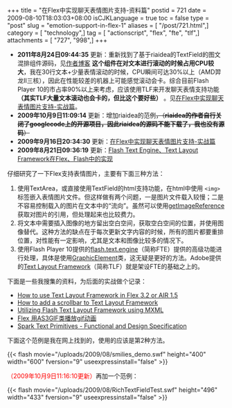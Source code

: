+++
title = "在Flex中实现聊天表情图片支持-资料篇"
postid = 721
date = 2009-08-10T18:03:03+08:00
isCJKLanguage = true
toc = false
type = "post"
slug = "emotion-support-in-flex-1"
aliases = [ "/post/721.html",]
category = [ "technology",]
tag = [ "actionscript", "flex", "fte", "tlf",]
attachments = [ "727", "998",]
+++


- **2011年8月24日09:44:35** 更新：重新找到了基于riaidea的TextField的图文混排组件源码，见[作者博客](http://www.riaidea.com/blog/archives/295.html "FP9下的图文混编组件RichTextField 2.0") **这个组件在对文本进行滚动的时候占用CPU较大**，我在30行文本+少量表情滚动的时候，CPU瞬间可达30%以上（AMD羿龙II三核），因此在性能较差的机器上可能感觉滚动会卡。综合目前Flash Player 10的市占率90%以上来考虑，应该使用TLF来开发聊天表情支持功能 **（其实TLF大量文本滚动也会卡的，但比这个要好些）** 。见[在Flex中实现聊天表情图片支持-实战篇](https://blog.zengrong.net/post/810.html)。
- **2009年10月9日11:09:14** 更新：增加riaidea的范例<del>，（**riaidea的作者自行关闭了googlecode上的开源项目，因此riaidea的源码不能下载了，我也没有源码**）</del>
- **2009年9月16日20:34:30** 更新：[在Flex中实现聊天表情图片支持-实战篇](https://blog.zengrong.net/post/810.html)
- **2009年8月21日09:36:19** 更新：[Flash Text Engine、Text Layout Framework在Flex、Flash中的实现](https://blog.zengrong.net/post/770.html)


仔细研究了一下Flex支持表情图片，主要有下面三种方法：

1.  使用TextArea，或直接使用TextField的html支持功能，在html中使用 `<img>` 标签嵌入表情图片文件。但这样做有两个问题，一是图片文件载入较慢；二是不容易控制载入的图片在文本中的“流向”。虽然可以使用[getImageReference](http://livedocs.adobe.com/flex/3_cn/langref/flash/text/TextField.html#getImageReference%28%29)获取对图片的引用，但处理起来也比较费力。
2.  将文本中需要插入图像的地方留出空白空间，获取空白空间的位置，并使用图像替代。这种方法的缺点在于每次更新文字内容的时候，所有的图片都要重排位置，对性能有一定影响，尤其是文本和图像比较多的情况下。
3.  使用Flash Player 10提供的[flash.text.engine](http://livedocs.adobe.com/flex/3_cn/langref/flash/text/engine/package-detail.html)（简称FTE）提供的高级功能进行处理，具体是使用[GraphicElement](http://livedocs.adobe.com/flex/3_cn/langref/flash/text/engine/GraphicElement.html)类，这无疑是更好的方法。Adobe提供的[Text Layout Framework](http://labs.adobe.com/technologies/textlayout/)（简称TLF）就是架设FTE的基础之上的。

下面是一些我搜集的资料，为后面的实战做个记录：  
<!--more-->

-   [How to use Text Layout Framework in Flex 3.2 or AIR 1.5](http://corlan.org/2009/01/19/how-to-use-text-layout-framework-in-flex-32-or-air-15/)
-   [How to add a scrollbar to Text Layout Framework](http://corlan.org/2009/02/12/how-to-add-a-scrollbar-to-text-layout-framework/)
-   [Utilizing Flash Text Layout Framework using MXML](http://www.insideria.com/2009/06/utilizing-flash-text-layout-fr.html)
-   [Flex 用AS3GIF类播放gif动画](http://www.51toria.cn/?p=151)
-   [Spark Text Primitives - Functional and Design Specification](http://opensource.adobe.com/wiki/display/flexsdk/Spark+Text+Primitives)

下面这个范例是我在网上找到的，使用的应该是第2种方法。  

{{< flash movie="/uploads/2009/08/smilies_demo.swf" height="400" width="600" fversion="9" useexpressinstall="false" >}}

<span style="color: red;">（2009年10月9日11:16:10更新）</span>再加一个范例：  

{{< flash movie="/uploads/2009/08/RichTextFieldTest.swf" height="496" width="433" fversion="9" useexpressinstall="false" >}}

